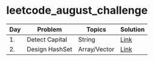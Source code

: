 # leetcode_august_challenge

<!-- Tables -->

|Day |    Problem               |Topics     |Solution|
|----|------------------    |-----------|--------|
|1.  |Detect Capital        |   String     |[Link](https://leetcode.com/explore/challenge/card/august-leetcoding-challenge/549/week-1-august-1st-august-7th/3409/)|
|2.  |Design HashSet        |  Array/Vector|[Link](https://leetcode.com/explore/challenge/card/august-leetcoding-challenge/549/week-1-august-1st-august-7th/3410/)|


